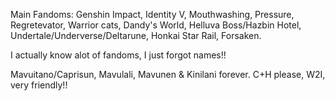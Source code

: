 Main Fandoms: Genshin Impact, Identity V, Mouthwashing, Pressure, Regretevator, Warrior cats, Dandy's World, Helluva Boss/Hazbin Hotel, Undertale/Underverse/Deltarune, Honkai Star Rail, Forsaken.

I actually know alot of fandoms, I just forgot names!!

Mavuitano/Caprisun, Mavulali, Mavunen & Kinilani forever. C+H please, W2I, very friendly!!
